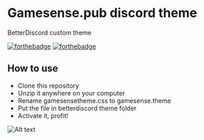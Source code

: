 # Gamesense.pub discord theme
BetterDiscord custom theme

[![forthebadge](https://forthebadge.com/images/badges/uses-css.svg)](https://forthebadge.com)
[![forthebadge](https://forthebadge.com/images/badges/for-you.svg)](https://forthebadge.com)

## How to use
- Clone this repository
- Unzip it anywhere on your computer
- Rename gamesensetheme.css to gamesense.theme
- Put the file in betterdiscord theme folder
- Activate it, profit!

![Alt text](https://i.gyazo.com/b1957bbcc8c7dd84c8b72bc038abd7f3.png "gamesense betterdiscord theme")
